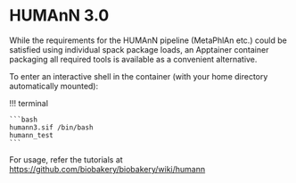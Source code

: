 # HUMAnN 3.0

While the requirements for the HUMAnN pipeline (MetaPhlAn etc.) could be satisfied using individual spack package loads, an Apptainer container packaging all required tools is available as a convenient alternative.

To enter an interactive shell in the container (with your home directory automatically mounted):

!!! terminal 
    
    ```bash
    humann3.sif /bin/bash
    humann_test
    ```

For usage, refer the tutorials at https://github.com/biobakery/biobakery/wiki/humann